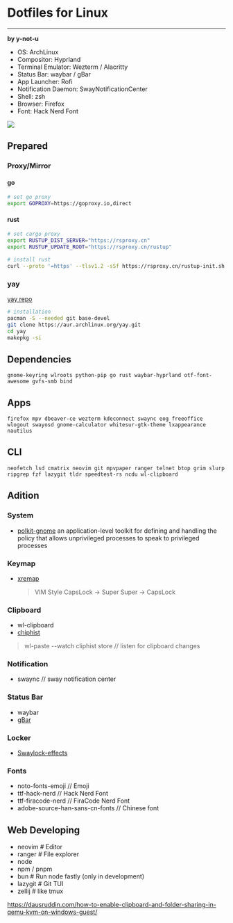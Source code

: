 # Dotfiles for Linux
---

**by y-not-u**

- OS: ArchLinux
- Compositor: Hyprland
- Terminal Emulator: Wezterm / Alacritty
- Status Bar: waybar / gBar
- App Launcher: Rofi
- Notification Daemon: SwayNotificationCenter
- Shell: zsh
- Browser: Firefox
- Font: Hack Nerd Font

![](screenshots/desktop.png)

## Prepared

### Proxy/Mirror
#### go
```bash
# set go proxy
export GOPROXY=https://goproxy.io,direct
```

#### rust

```bash
# set cargo proxy
export RUSTUP_DIST_SERVER="https://rsproxy.cn"
export RUSTUP_UPDATE_ROOT="https://rsproxy.cn/rustup"
```

```bash
# install rust
curl --proto '=https' --tlsv1.2 -sSf https://rsproxy.cn/rustup-init.sh | sh
```

### yay
[yay repo](https://github.com/Jguer/yay)
```bash
# installation
pacman -S --needed git base-devel
git clone https://aur.archlinux.org/yay.git
cd yay
makepkg -si
```

## Dependencies
`gnome-keyring wlroots python-pip go rust waybar-hyprland otf-font-awesome gvfs-smb bind`

## Apps
`firefox mpv dbeaver-ce wezterm kdeconnect swaync eog freeoffice wlogout swayosd gnome-calculator whitesur-gtk-theme lxappearance nautilus`

## CLI
`neofetch lsd cmatrix neovim git mpvpaper ranger telnet btop grim slurp ripgrep fzf lazygit tldr speedtest-rs ncdu wl-clipboard`

## Adition

### System
- [polkit-gnome](https://wiki.archlinux.org/title/Polkit)
  an application-level toolkit for defining and handling the policy that allows unprivileged processes to speak to privileged processes

### Keymap
- [xremap](https://github.com/k0kubun/xremap)
  > VIM Style
  > CapsLock -> Super
  > Super -> CapsLock

### Clipboard
- wl-clipboard
- [chiphist](https://github.com/sentriz/cliphist)
> wl-paste --watch cliphist store // listen for clipboard changes

### Notification
- swaync // sway notification center

### Status Bar
- waybar
- [gBar](https://github.com/scorpion-26/gBar)

### Locker
- [Swaylock-effects](https://github.com/mortie/swaylock-effects)

### Fonts
- noto-fonts-emoji // Emoji
- ttf-hack-nerd // Hack Nerd Font
- ttf-firacode-nerd // FiraCode Nerd Font
- adobe-source-han-sans-cn-fonts // Chinese font

## Web Developing
- neovim # Editor
- ranger # File explorer
- node
- npm / pnpm
- bun # Run node fastly (only in development)
- lazygit # Git TUI
- zellij # like tmux

https://dausruddin.com/how-to-enable-clipboard-and-folder-sharing-in-qemu-kvm-on-windows-guest/
